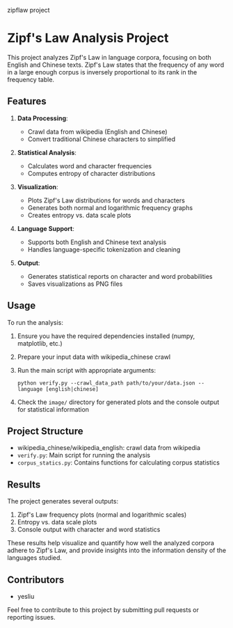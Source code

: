 zipflaw project
# Zipf's Law Analysis Project

This project analyzes Zipf's Law in language corpora, focusing on both English and Chinese texts. Zipf's Law states that the frequency of any word in a large enough corpus is inversely proportional to its rank in the frequency table.

## Features

1. **Data Processing**: 
   - Crawl data from wikipedia (English and Chinese)
   - Convert traditional Chinese characters to simplified

2. **Statistical Analysis**:
   - Calculates word and character frequencies
   - Computes entropy of character distributions

3. **Visualization**:
   - Plots Zipf's Law distributions for words and characters
   - Generates both normal and logarithmic frequency graphs
   - Creates entropy vs. data scale plots

4. **Language Support**:
   - Supports both English and Chinese text analysis
   - Handles language-specific tokenization and cleaning

5. **Output**:
   - Generates statistical reports on character and word probabilities
   - Saves visualizations as PNG files

## Usage

To run the analysis:

1. Ensure you have the required dependencies installed (numpy, matplotlib, etc.)
2. Prepare your input data with wikipedia_chinese crawl
3. Run the main script with appropriate arguments:

   ```
   python verify.py --crawl_data_path path/to/your/data.json --language [english|chinese]
   ```

4. Check the `image/` directory for generated plots and the console output for statistical information

## Project Structure

- wikipedia_chinese/wikipedia_english: 
    crawl data from wikipedia
- `verify.py`: Main script for running the analysis
- `corpus_statics.py`: Contains functions for calculating corpus statistics


## Results

The project generates several outputs:

1. Zipf's Law frequency plots (normal and logarithmic scales)
2. Entropy vs. data scale plots
3. Console output with character and word statistics

These results help visualize and quantify how well the analyzed corpora adhere to Zipf's Law, and provide insights into the information density of the languages studied.

## Contributors

- yesliu

Feel free to contribute to this project by submitting pull requests or reporting issues.

